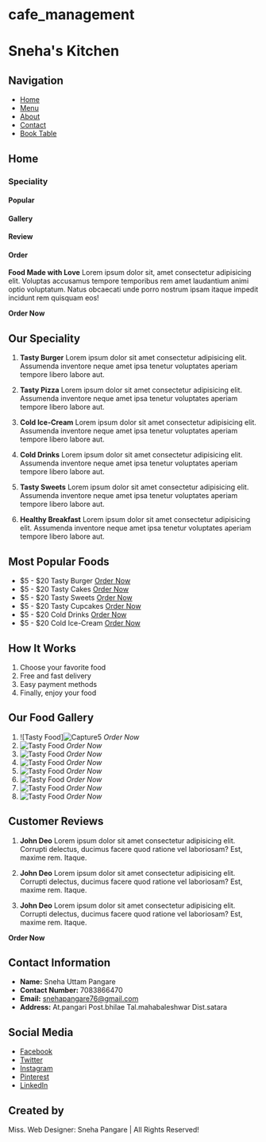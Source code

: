 # cafe_management
# Sneha's Kitchen

## Navigation
- [Home](#)
- [Menu](#)
- [About](#)
- [Contact](#)
- [Book Table](#)

## Home
### Speciality
#### Popular
#### Gallery
#### Review
#### Order

**Food Made with Love**
Lorem ipsum dolor sit, amet consectetur adipisicing elit. Voluptas accusamus tempore temporibus rem amet laudantium animi optio voluptatum. Natus obcaecati unde porro nostrum ipsam itaque impedit incidunt rem quisquam eos!

**Order Now**

## Our Speciality
1. **Tasty Burger**
   Lorem ipsum dolor sit amet consectetur adipisicing elit. Assumenda inventore neque amet ipsa tenetur voluptates aperiam tempore libero labore aut.

2. **Tasty Pizza**
   Lorem ipsum dolor sit amet consectetur adipisicing elit. Assumenda inventore neque amet ipsa tenetur voluptates aperiam tempore libero labore aut.

3. **Cold Ice-Cream**
   Lorem ipsum dolor sit amet consectetur adipisicing elit. Assumenda inventore neque amet ipsa tenetur voluptates aperiam tempore libero labore aut.

4. **Cold Drinks**
   Lorem ipsum dolor sit amet consectetur adipisicing elit. Assumenda inventore neque amet ipsa tenetur voluptates aperiam tempore libero labore aut.

5. **Tasty Sweets**
   Lorem ipsum dolor sit amet consectetur adipisicing elit. Assumenda inventore neque amet ipsa tenetur voluptates aperiam tempore libero labore aut.

6. **Healthy Breakfast**
   Lorem ipsum dolor sit amet consectetur adipisicing elit. Assumenda inventore neque amet ipsa tenetur voluptates aperiam tempore libero labore aut.

## Most Popular Foods
- $5 - $20 Tasty Burger [Order Now](#)
- $5 - $20 Tasty Cakes [Order Now](#)
- $5 - $20 Tasty Sweets [Order Now](#)
- $5 - $20 Tasty Cupcakes [Order Now](#)
- $5 - $20 Cold Drinks [Order Now](#)
- $5 - $20 Cold Ice-Cream [Order Now](#)

## How It Works
1. Choose your favorite food
2. Free and fast delivery
3. Easy payment methods
4. Finally, enjoy your food

## Our Food Gallery


1. ![Tasty Food]![Capture5](https://github.com/snehapangare/cafe_management/assets/154306103/f08fc87b-2479-432c-88df-9f4cf72c7a80) *Order Now*
2. ![Tasty Food](![Capture2](https://github.com/snehapangare/cafe_management/assets/154306103/9fa737c9-773b-4968-a70e-4daf8ebf170c)) *Order Now*
3. ![Tasty Food](![home-img](https://github.com/snehapangare/cafe_management/assets/154306103/0acb3a5f-286f-4226-b7b4-646433813211)) *Order Now*
4. ![Tasty Food](![Capture10](https://github.com/snehapangare/cafe_management/assets/154306103/c1906d23-2754-4cfb-ae4a-599d5a8fa09c)) *Order Now*
5. ![Tasty Food](![p-2](https://github.com/snehapangare/cafe_management/assets/154306103/42da79ae-fe2f-45e7-9782-d6bc6d8d1526)) *Order Now*
6. ![Tasty Food](![Capture15](https://github.com/snehapangare/cafe_management/assets/154306103/597d2e5a-8113-4a66-b699-82e17e414890)) *Order Now*
7. ![Tasty Food](![Capture4](https://github.com/snehapangare/cafe_management/assets/154306103/050f1172-5780-4b8d-ae16-742b2e76acb8)) *Order Now*
8. ![Tasty Food](![s-img-1](https://github.com/snehapangare/cafe_management/assets/154306103/a46476b4-75f8-4116-959e-55ecccf1826c)) *Order Now*

## Customer Reviews
1. **John Deo**
   Lorem ipsum dolor sit amet consectetur adipisicing elit. Corrupti delectus, ducimus facere quod ratione vel laboriosam? Est, maxime rem. Itaque.

2. **John Deo**
   Lorem ipsum dolor sit amet consectetur adipisicing elit. Corrupti delectus, ducimus facere quod ratione vel laboriosam? Est, maxime rem. Itaque.

3. **John Deo**
   Lorem ipsum dolor sit amet consectetur adipisicing elit. Corrupti delectus, ducimus facere quod ratione vel laboriosam? Est, maxime rem. Itaque.

**Order Now**

## Contact Information
- **Name:** Sneha Uttam Pangare
- **Contact Number:** 7083866470
- **Email:** snehapangare76@gmail.com
- **Address:** At.pangari Post.bhilae Tal.mahabaleshwar Dist.satara

## Social Media
- [Facebook](#)
- [Twitter](#)
- [Instagram](#)
- [Pinterest](#)
- [LinkedIn](#)

## Created by
Miss. Web Designer: Sneha Pangare | All Rights Reserved!
